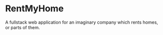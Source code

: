 # RentMyHome
A fullstack web application for an imaginary company which rents homes, or parts of them.
